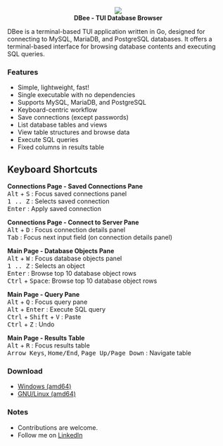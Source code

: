 <p align="center">
  <img src="https://github.com/murat-cileli/dbee/blob/main/dbee-logo.png" />
  <br>
  <strong>DBee - TUI Database Browser</strong>
</p>

DBee is a terminal-based TUI application written in Go, designed for connecting to MySQL, MariaDB, and PostgreSQL databases. It offers a terminal-based interface for browsing database contents and executing SQL queries.

### Features
- Simple, lightweight, fast!
- Single executable with no dependencies
- Supports MySQL, MariaDB, and PostgreSQL
- Keyboard-centric workflow
- Save connections (except passwords)
- List database tables and views
- View table structures and browse data
- Execute SQL queries
- Fixed columns in results table  
  
[](https://github.com/murat-cileli/dbee/assets/6532000/d9d2cd86-e505-471d-91e4-d56cf8d34725)  

## Keyboard Shortcuts

**Connections Page - Saved Connections Pane**  
<kbd>Alt</kbd> + <kbd>S</kbd> : Focus saved connections panel  
<kbd>1 .. Z</kbd> : Selects saved connection  
<kbd>Enter</kbd> : Apply saved connection  

**Connections Page - Connect to Server Pane**  
<kbd>Alt</kbd> + <kbd>D</kbd> : Focus connection details panel  
<kbd>Tab</kbd> : Focus next input field (on connection details panel)  

**Main Page - Database Objects Pane**  
<kbd>Alt</kbd> + <kbd>W</kbd> : Focus database objects panel  
<kbd>1 .. Z</kbd> : Selects an object  
<kbd>Enter</kbd> : Browse top 10 database object rows  
<kbd>Ctrl</kbd> + <kbd>Space</kbd>: Browse top 10 database object rows  

**Main Page - Query Pane**  
<kbd>Alt</kbd> + <kbd>Q</kbd> : Focus query pane  
<kbd>Alt</kbd> + <kbd>Enter</kbd> : Execute SQL query  
<kbd>Ctrl</kbd> + <kbd>Shift</kbd> + <kbd>V</kbd> : Paste  
<kbd>Ctrl</kbd> + <kbd>Z</kbd> : Undo  

**Main Page - Results Table**  
<kbd>Alt</kbd> + <kbd>R</kbd> : Focus results table  
<kbd>Arrow Keys</kbd>, <kbd>Home/End</kbd>, <kbd>Page Up/Page Down</kbd> : Navigate table

### Download
- [Windows (amd64)](https://github.com/murat-cileli/dbee/releases/download/0.1/dbee_windows_amd64.exe)
- [GNU/Linux (amd64)](https://github.com/murat-cileli/dbee/releases/download/0.1/dbee_linux_amd64)

### Notes
- Contributions are welcome.
- Follow me on [LinkedIn](https://www.linkedin.com/in/murat-cileli/)
